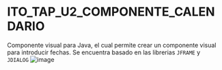 # ITO_TAP_U2_COMPONENTE_CALENDARIO
Componente visual para Java, el cual permite crear un componente visual para introducir fechas. Se encuentra basado en las librerias `JFRAME` y `JDIALOG`
![image](https://github.com/DiCZDC/ITO_TAP_U2_COMPONENTE_CALENDARIO/assets/168324082/72f49cf5-8c51-48bd-b819-bc5109000f9e)

